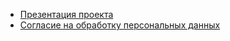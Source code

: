 * [Презентация проекта](https://github.com/MrMeOwO/UnitedSchool/raw/master/bureaucracy/presentation.pptx)
* [Согласие на обработку персональных данных](https://github.com/MrMeOwO/UnitedSchool/raw/master/bureaucracy/soglasie.pdf)